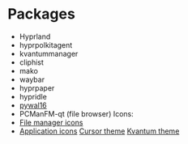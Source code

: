 # Packages
- Hyprland
- hyprpolkitagent
- kvantummanager
- cliphist
- mako
- waybar
- hyprpaper
- hypridle
- [pywal16](https://github.com/eylles/pywal16)
- PCManFM-qt (file browser)
Icons:
- [File manager icons](https://github.com/vinceliuice/Tela-circle-icon-theme)
- [Application icons](https://www.gnome-look.org/p/1961046)
[Cursor theme](https://github.com/guillaumeboehm/Nordzy-cursors)
[Kvantum theme](https://github.com/GabePoel/KvYaru-Colors)
